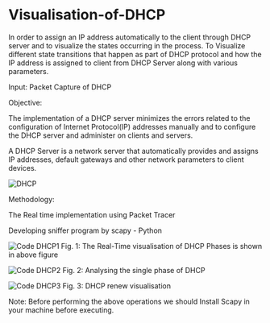 # Visualisation-of-DHCP
In order to assign an IP address automatically to the client through DHCP server and to visualize the states occurring in the process.
To Visualize different state transitions that happen as part of DHCP protocol and how the IP address is assigned to client from DHCP Server along with various parameters.

Input: Packet Capture of DHCP

Objective:

The implementation of a DHCP server minimizes the errors related to the configuration of Internet Protocol(IP) addresses manually and to configure the DHCP server and administer on clients and servers.

A DHCP Server is a network server that automatically provides and assigns IP addresses, default gateways and other network parameters to client devices.

![DHCP](https://user-images.githubusercontent.com/89993004/131875478-00e7a3dd-7169-473f-9b62-c11649e85bcf.png)

Methodology:

The Real time implementation using Packet Tracer

Developing sniffer program by scapy - Python

![Code DHCP1](https://user-images.githubusercontent.com/89993004/131875646-01fd982b-15fe-4fb7-ac76-744d0cf766be.png)
Fig. 1: The Real-Time visualisation of DHCP Phases is shown in above figure

![Code DHCP2](https://user-images.githubusercontent.com/89993004/131875815-8d7202e5-5f6a-4d15-ac7b-2974e2ed9ab3.png)
Fig. 2: Analysing the single phase of DHCP

![Code DHCP3](https://user-images.githubusercontent.com/89993004/131875936-76fde48a-0cfd-451e-832e-56d1e5b5e2d3.png)
Fig. 3: DHCP renew visualisation

Note: Before performing the above operations we should Install Scapy in your machine before executing.
